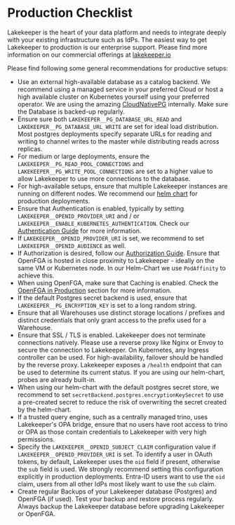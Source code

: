 # Production Checklist

Lakekeeper is the heart of your data platform and needs to integrate deeply with your existing infrastructure such as IdPs. The easiest way to get Lakekeeper to production is our enterprise support. Please find more information on our commercial offerings at [lakekeeper.io](https://lakekeeper.io)

Please find following some general recommendations for productive setups:

* Use an external high-available database as a catalog backend. We recommend using a managed service in your preferred Cloud or host a high available cluster on Kubernetes yourself using your preferred operator. We are using the amazing [CloudNativePG](https://cloudnative-pg.io) internally. Make sure the Database is backed-up regularly.
* Ensure sure both `LAKEKEEPER__PG_DATABASE_URL_READ` and `LAKEKEEPER__PG_DATABASE_URL_WRITE` are set for ideal load distribution. Most postgres deployments specify separate URLs for reading and writing to channel writes to the master while distributing reads across replicas.
* For medium or large deployments, ensure the `LAKEKEEPER__PG_READ_POOL_CONNECTIONS` and `LAKEKEEPER__PG_WRITE_POOL_CONNECTIONS` are set to a higher value to allow Lakekeeper to use more connections to the database.
* For high-available setups, ensure that multiple Lakekeeper instances are running on different nodes. We recommend our [helm chart](https://github.com/lakekeeper/lakekeeper-charts/tree/main/charts/lakekeeper) for production deployments.
* Ensure that Authentication is enabled, typically by setting `LAKEKEEPER__OPENID_PROVIDER_URI` and / or `LAKEKEEPER__ENABLE_KUBERNETES_AUTHENTICATION`. Check our [Authentication Guide](./authentication.md) for more information.
* If `LAKEKEEPER__OPENID_PROVIDER_URI` is set, we recommend to set `LAKEKEEPER__OPENID_AUDIENCE` as well.
* If Authorization is desired, follow our [Authorization Guide](./authorization.md). Ensure that OpenFGA is hosted in close proximity to Lakekeeper - ideally on the same VM or Kubernetes node. In our Helm-Chart we use `PodAffinity` to achieve this.
* When using OpenFGA, make sure that Caching is enabled. Check the [OpenFGA in Production](./authorization.md#openfga-in-production) section for more information.
* If the default Postgres secret backend is used, ensure that `LAKEKEEPER__PG_ENCRYPTION_KEY` is set to a long random string.
* Ensure that all Warehouses use distinct storage locations / prefixes and distinct credentials that only grant access to the prefix used for a Warehouse.
* Ensure that SSL / TLS is enabled. Lakekeeper does not terminate connections natively. Please use a reverse proxy like Nginx or Envoy to secure the connection to Lakekeeper. On Kubernetes, any Ingress controller can be used. For high-availability, failover should be handled by the reverse proxy. Lakekeeper exposes a `/health` endpoint that can be used to determine its current status. If you are using our helm-chart, probes are already built-in.
* When using our helm-chart with the default postgres secret store, we recommend to set `secretBackend.postgres.encryptionKeySecret` to use a pre-created secret to reduce the risk of overwriting the secret created by the helm-chart.
* If a trusted query engine, such as a centrally managed trino, uses Lakekeeper's OPA bridge, ensure that no users have root access to trino or OPA as those contain credentials to Lakekeeper with very high permissions.
* Specify the `LAKEKEEPER__OPENID_SUBJECT_CLAIM` configuration value if `LAKEKEEPER__OPENID_PROVIDER_URI` is set. To identify a user in OAuth tokens, by default, Lakekeeper uses the `oid` field if present, otherwise the `sub` field is used. We strongly recommend setting this configuration explicitly in production deployments. Entra-ID users want to use the `oid` claim, users from all other IdPs most likely want to use the `sub` claim.
* Create regular Backups of your Lakekeeper database (Postgres) and OpenFGA (if used). Test your backup and restore process regularly. Always backup the Lakekeeper database before upgrading Lakekeeper or OpenFGA.

